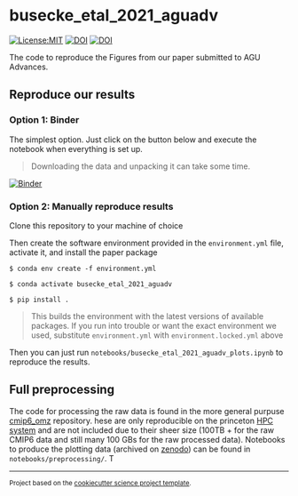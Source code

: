 # busecke_etal_2021_aguadv

<!-- [![Build Status](https://github.com/jbusecke/busecke_etal_2021_aguadv/workflows/Tests/badge.svg)](https://github.com/jbusecke/busecke_etal_2021_aguadv/actions) -->
<!-- [![codecov](https://codecov.io/gh/jbusecke/busecke_etal_2021_aguadv/branch/master/graph/badge.svg)](https://codecov.io/gh/jbusecke/busecke_etal_2021_aguadv) -->
[![License:MIT](https://img.shields.io/badge/License-MIT-lightgray.svg?style=flt-square)](https://opensource.org/licenses/MIT)
[![DOI](https://sandbox.zenodo.org/badge/DOI/10.5072/zenodo.952702.svg)](https://sandbox.zenodo.org/record/952702)
[![DOI](https://zenodo.org/badge/DOI/10.5281/zenodo.4742926.svg)](https://doi.org/10.5281/zenodo.4742926)
<!-- [![pypi](https://img.shields.io/pypi/v/busecke_etal_2021_aguadv.svg)](https://pypi.org/project/busecke_etal_2021_aguadv) -->
<!-- [![conda-forge](https://img.shields.io/conda/dn/conda-forge/busecke_etal_2021_aguadv?label=conda-forge)](https://anaconda.org/conda-forge/busecke_etal_2021_aguadv) -->
<!-- [![Documentation Status](https://readthedocs.org/projects/busecke_etal_2021_aguadv/badge/?version=latest)](https://busecke_etal_2021_aguadv.readthedocs.io/en/latest/?badge=latest) -->



The code to reproduce the Figures from our paper submitted to AGU Advances.

## Reproduce our results

### Option 1: Binder


The simplest option. Just click on the button below and execute the notebook when everything is set up.

> Downloading the data and unpacking it can take some time.

[![Binder](https://binder.pangeo.io/badge_logo.svg)](https://binder.pangeo.io/v2/gh/jbusecke/busecke_etal_2021_aguadv/main?filepath=notebooks%2Fbusecke_etal_2021_aguadv_plots.ipynb)

### Option 2: Manually reproduce results
Clone this repository to your machine of choice

Then create the software environment provided in the `environment.yml` file, activate it, and install the paper package
```
$ conda env create -f environment.yml

$ conda activate busecke_etal_2021_aguadv

$ pip install .
```
> This builds the environment with the latest versions of available packages. If you run into trouble or want the exact environment we used, substitute `environment.yml` with `environment.locked.yml` above

Then you can just run `notebooks/busecke_etal_2021_aguadv_plots.ipynb` to reproduce the results.


## Full preprocessing

The code for processing the raw data is found in the more general purpuse [cmip6_omz](https://github.com/jbusecke/cmip6_omz) repository. hese are only reproducible on the princeton [HPC system](https://researchcomputing.princeton.edu/systems/) and are not included due to their sheer size (100TB + for the raw CMIP6 data and still many 100 GBs for the raw processed data).
Notebooks to produce the plotting data (archived on [zenodo]()) can be found in `notebooks/preprocessing/`. T

--------

<p><small>Project based on the <a target="_blank" href="https://github.com/jbusecke/cookiecutter-science-project">cookiecutter science project template</a>.</small></p>
